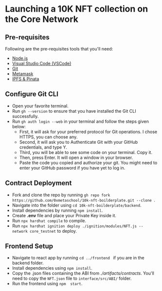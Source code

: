 # Launching a 10K NFT collection on the Core Network

## Pre-requisites
Following are the pre-requisites tools that you'll need: 
- [Node.js](https://nodejs.org/) 
- [Visual Studio Code (VSCode)](https://visualstudio.microsoft.com/) 
- [Git](https://git-scm.com/)
- [Metamask](https://metamask.io/)
- [IPFS & Pinata](https://pinata.cloud/)

## Configure Git CLI
- Open your favorite terminal.
- Run `gh --version` to ensure that you have installed the Git CLI successfully.
- Run `gh auth login --web` in your terminal and follow the steps given below:
  - First, it will ask for your preferred protocol for Git operations. I chose HTTPS, you can choose any.
  - Second, it will ask you to Authenticate Git with your GitHub credentials, and type Y.
  - Third, you will be able to see some code on your terminal. Copy it.
  - Then, press Enter. It will open a window in your browser.
  - Paste the code you copied and authorize your git. You might need to enter your GitHub password if you have yet to log in.

## Contract Deployment

- Fork and clone the repo by running `gh repo fork https://github.com/0xmetaschool/10k-nft-boilderplate.git --clone `.
- Navigate into the folder using `cd 10k-nft-boilderplate/backend`.
- Install dependencies by running `npm install`.
- Create **.env** file and place your Private Key inside it.
- Run `npx hardhat compile` to compile.
- Run `npx hardhat ignition deploy ./ignition/modules/NFT.js --network core_testnet` to deploy.

## Frontend Setup

- Navigate to react app by running `cd ../frontend ` if you are in the backend folder.
- Install dependencies using `npm install`.
- Copy the .json files containing the ABI from _./artifacts/contracts_. You'll need to copy the `NFT.json` file to `interface/src/ABI/` folder.
- Run the frontend using `npm  start`.
